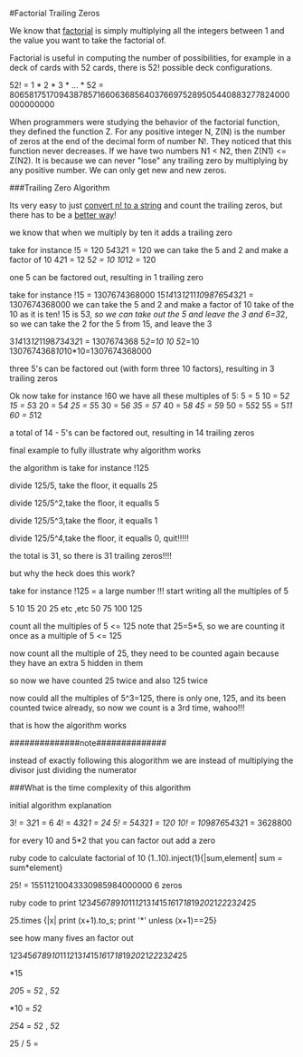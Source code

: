 #Factorial Trailing Zeros

We know that [factorial](factorial_inject.rb) is simply multiplying all the integers between 1 and the value you want to take the factorial of.

Factorial is useful in computing the number of possibilities, for example in a deck of cards with 52 cards, there is 52! possible deck configurations.  

52! = 1 * 2 * 3 * ... * 52 = 
80658175170943878571660636856403766975289505440883277824000000000000

When programmers were studying the behavior of the factorial function, they defined the function Z. For any positive integer N, Z(N) is the number of zeros at the end of the decimal form of number N!. They noticed that this function never decreases. If we have two numbers N1 < N2, then Z(N1) <= Z(N2). It is because we can never "lose" any trailing zero by multiplying by any positive number. We can only get new and new zeros.

###Trailing Zero Algorithm

Its very easy to just [convert n! to a string](trailing_zeros_simple.rb) and count the trailing zeros, but there has to be a [better way](trailing_zeros.rb)! 

we know that when we multiply by ten it adds a trailing zero

take for instance !5 = 120
5*4*3*2*1 = 120
we can take the 5 and 2 and make a factor of 10
4*2*1 = 12
5*2 = 10
10*12 = 120

one 5 can be factored out, resulting in 1 trailing zero


take for instance !15 = 1307674368000
15*14*13*12*11*10*9*8*7*6*5*4*3*2*1 = 1307674368000
we can take the 5 and 2 and make a factor of 10
take of the 10 as it is ten!
15 is 5*3, so we can take out the 5 and leave the 3
and 6=3*2, so we can take the 2 for the 5 from 15, and leave the 3

3*14*13*12*11*9*8*7*3*4*3*2*1 = 1307674368
5*2=10
10
5*2=10
1307674368*10*10*10=1307674368000

three 5's can be factored out (with form three 10 factors), resulting in
3 trailing zeros


Ok now take for instance !60
we have all these multiples of 5:
5  = 5
10 = 5*2
15 = 5*3
20 = 5*4
25 = 5*5
30 = 5*6
35 = 5*7
40 = 5*8
45 = 5*9
50 = 5*5*2
55 = 5*11
60 = 5*12

a total of 14 - 5's can be factored out, resulting in 14 trailing zeros



final example to fully illustrate why algorithm works

the algorithm is take for instance !125

divide 125/5, take the floor, it equalls 25

divide 125/5^2,take the floor, it equalls 5

divide 125/5^3,take the floor, it equalls 1

divide 125/5^4,take the floor, it equalls 0, quit!!!!!

the total is 31, so there is 31 trailing zeros!!!!




but why the heck does this work?

take for instance !125 = a large number !!!
start writing all the multiples of 5

5
10
15
20
25
etc ,etc
50
75
100
125

count all the multiples of 5 <= 125
note that 25=5*5, so we are counting it once as a multiple of 5 <= 125

now count all the multiple of 25, they need to be counted again because
they have an extra 5 hidden in them

so now we have counted 25 twice and also 125 twice

now could all the multiples of 5^3=125, there is only one, 125, and its
been counted twice already, so now we count is a 3rd time, wahoo!!!

that is how the algorithm works







##############note##############

instead of exactly following this alogorithm we are instead of multiplying the divisor just dividing the numerator









###What is the time complexity of this algorithm














initial algorithm explanation

3! = 3*2*1 = 6
4! = 4*3*2*1 = 24
5! = 5*4*3*2*1 = 120
10! = 10*9*8*7*6*5*4*3*2*1 = 3628800

for every 10 and 5*2 that you can factor out add a zero

ruby code to calculate factorial of 10
(1..10).inject(1){|sum,element| sum = sum*element}

25! = 15511210043330985984000000
6 zeros

ruby code to print 1*2*3*4*5*6*7*8*9*10*11*12*13*14*15*16*17*18*19*20*21*22*23*24*25

25.times {|x| print (x+1).to_s; print '*' unless (x+1)==25}

see how many fives an factor out

1*2*3*4*5*6*7*8*9*10*11*12*13*14*15*16*17*18*19*20*21*22*23*24*25




*15

*20*5 = *5*2 , *5*2

*10 = *5*2

*25*4 = *5*2 , *5*2


25 / 5 =